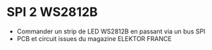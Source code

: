 # SPI 2 WS2812B
- Commander un strip de LED WS2812B en passant  via un bus SPI
- PCB et circuit issues du magazine ELEKTOR FRANCE

